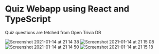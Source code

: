 # Quiz Webapp using React and TypeScript

Quiz questions are fetched from Open Trivia DB

![Screenshot 2021-01-14 at 21 14 38](https://user-images.githubusercontent.com/32841130/104650225-c63ab800-56ad-11eb-9eb8-48c76b9274c7.png)
![Screenshot 2021-01-14 at 21 15 08](https://user-images.githubusercontent.com/32841130/104650228-c6d34e80-56ad-11eb-88e5-060825c59ad7.png)
![Screenshot 2021-01-14 at 21 14 50](https://user-images.githubusercontent.com/32841130/104650240-cdfa5c80-56ad-11eb-82f3-cabdb0a02754.png)
![Screenshot 2021-01-14 at 21 15 18](https://user-images.githubusercontent.com/32841130/104650241-ce92f300-56ad-11eb-9336-f84a7b5382f7.png)